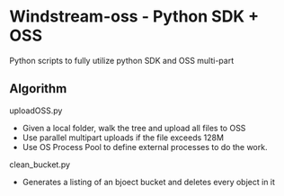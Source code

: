 # Windstream-oss - Python SDK + OSS
Python scripts to fully utilize python SDK and OSS multi-part

## Algorithm 

uploadOSS.py
- Given a local folder, walk the tree and upload all files to OSS
- Use parallel multipart uploads if the file exceeds 128M
- Use OS Process Pool to define external processes to do the work.

clean_bucket.py
- Generates a listing of an bjoect bucket and deletes every object in it

